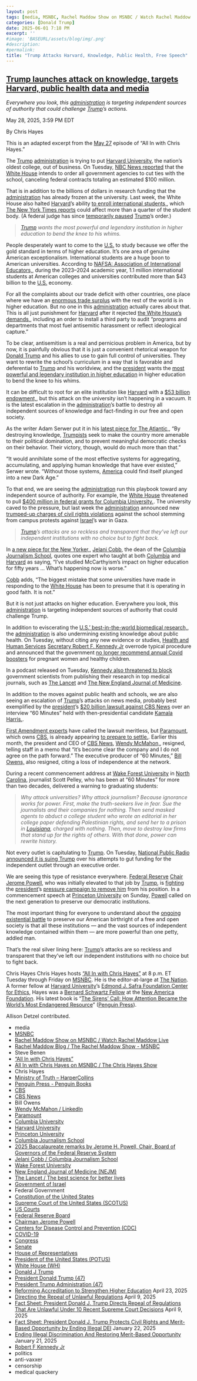 ```yaml
---
layout: post
tags: [media, MSNBC, Rachel Maddow Show on MSNBC / Watch Rachel Maddow Live, Rachel Maddow Blog / The Rachel Maddow Show - MSNBC, Steve Benen, “All In with Chris Hayes”, All In with Chris Hayes on MSNBC / The Chris Hayes Show, Chris Hayes, Ministry of Truth – HarperCollins, Penguin Press - Penguin Books, CBS, CBS News, Bill Owens, Wendy McMahon / LinkedIn, Paramount, Columbia University, Harvard University, Princeton University, Columbia Journalism School, 2025 Baccalaureate remarks by Jerome H. Powell Chair Board of Governors of the Federal Reserve System, Jelani Cobb / Columbia Journalism School, Wake Forest University, New England Journal of Medicine (NEJM), The Lancet / The best science for better lives, Government of Israel, Federal Government, Constitution of the United States, Supreme Court of the United States (SCOTUS), US Courts, Federal Reserve Board, Chairman Jerome Powell, Centers for Disease Control and Prevention (CDC), COVID-19, Congress, Senate, House of Representatives, President of the United States (POTUS), White House (WH), Donald J Trump, President Donald Trump (47), President Trump Administration (47), Reforming Accreditation to Strengthen Higher Education April 23 2025, Directing the Repeal of Unlawful Regulations April 9 2025, Fact Sheet –  President Donald J. Trump Directs Repeal of Regulations That Are Unlawful Under 10 Recent Supreme Court Decisions April 9 2025, Fact Sheet –  President Donald J. Trump Protects Civil Rights and Merit-Based Opportunity by Ending Illegal DEI January 22 2025, Ending Illegal Discrimination And Restoring Merit-Based Opportunity January 21 2025, Robert F Kennedy Jr, politics, anti-vaxxer, censorship, medical quackery]
categories: [Donald Trump]
date: 2025-06-01 7:18 PM
excerpt: ''
#image: 'BASEURL/assets/blog/img/.png'
#description:
#permalink:
title: "Trump Attacks Harvard, Knowledge, Public Health, Free Speech"
---
```


## [Trump launches attack on knowledge, targets Harvard, public health data and media](https://www.msnbc.com/top-stories/latest/trump-attacks-knowledge-harvard-science-media-rcna209505)

*Everywhere you look, this [administration](https://www.whitehouse.gov/administration/) is targeting independent sources of authority that could challenge [Trump](https://www.donaldjtrump.com/)’s actions.*

May 28, 2025, 3:59 PM EDT

By Chris Hayes

This is an adapted excerpt from the [May 27](https://www.msnbc.com/all) episode of “All In with Chris Hayes.”

The [Trump](https://www.donaldjtrump.com/) [administration](https://www.whitehouse.gov/administration/) is trying to put [Harvard University](https://www.harvard.edu/), the nation’s oldest college, out of business. On Tuesday, [NBC News reported](https://www.nbcnews.com/news/us-news/trump-administration-seeks-end-federal-contracts-harvard-rcna209163) that the [White House](https://www.whitehouse.gov/) intends to order all government agencies to cut ties with the school, canceling federal contracts totaling an estimated \$100 million.

That is in addition to the billions of dollars in research funding that the [administration](https://www.whitehouse.gov/administration/) has already frozen at the university. Last week, the White House also halted [Harvard](https://www.harvard.edu/)’s ability [to enroll international students,](https://www.msnbc.com/rachel-maddow-show/maddowblog/trump-admin-blocks-harvard-enrolling-international-students-escalating-rcna208587), which [The New York Times reports](https://www.nytimes.com/2025/05/22/us/politics/trump-harvard-international-students.html) could affect more than a quarter of the student body. (A federal judge has since [temporarily paused](https://www.msnbc.com/top-stories/latest/judge-blocks-trump-harvard-student-visas-international-students-rcna208771) [Trump](https://www.donaldjtrump.com/)’s order.)

> *[Trump](https://www.donaldjtrump.com/) wants the most powerful and legendary institution in higher education to bend the knee to his whims.*

People desperately want to come to the [U.S.](https://www.usa.gov/) to study because we offer the gold standard in terms of higher education. It’s one area of genuine American exceptionalism. International students are a huge boon to American universities. According to [NAFSA: Association of International Educators,](https://www.npr.org/2025/05/24/nx-s1-5409082/international-students-numbers-harvard-yale-columbia), during the 2023–2024 academic year, 1.1 million international students at American colleges and universities contributed more than $43 billion to the [U.S.](https://www.usa.gov/) economy.

For all the complaints about our trade deficit with other countries, one place where we have an [enormous trade surplus](https://www.washingtonpost.com/opinions/2025/04/15/trump-higher-education-colleges-trade-war/) with the rest of the world is in higher education. But no one in this [administration](https://www.whitehouse.gov/administration/) actually cares about that. This is all just punishment for [Harvard](https://www.harvard.edu/) after it rejected [the White House’s demands,](https://www.nytimes.com/interactive/2025/04/14/us/trump-harvard-demands.html), including an order to install a third party to audit “programs and departments that most fuel antisemitic harassment or reflect ideological capture.”

To be clear, antisemitism is a real and pernicious problem in America, but by now, it is painfully obvious that it is just a convenient rhetorical weapon for [Donald Trump](https://www.msnbc.com/donald-trump) and his allies to use to gain full control of universities. They want to rewrite the school’s curriculum in a way that is favorable and deferential to [Trump](https://www.donaldjtrump.com/) and his worldview, and the [president](https://www.whitehouse.gov/) wants the [most powerful and legendary institution in higher education](https://www.msnbc.com/ana-cabrera-reports/watch/harvard-professor-says-trump-s-policies-are-attacks-on-civil-institutions-240451653778) in higher education to bend the knee to his whims.

It can be difficult to root for an elite institution like [Harvard](https://www.harvard.edu/) with a [\$53 billion endowment,](https://www.nytimes.com/2025/04/26/business/harvard-endowment-trump.html), but this attack on the university isn’t happening in a vacuum. It is the latest escalation in the [administration](https://www.whitehouse.gov/administration/)’s battle to destroy all independent sources of knowledge and fact-finding in our free and open society.

As the writer Adam Serwer put it in his [latest piece for The Atlantic,](https://www.theatlantic.com/ideas/archive/2025/05/trump-defund-schools-research-republicans/682742/?), “By destroying knowledge, [Trumpists](https://www.gop.com/) seek to make the country more amenable to their political domination, and to prevent meaningful democratic checks on their behavior. Their victory, though, would do much more than that.”

“It would annihilate some of the most effective systems for aggregating, accumulating, and applying human knowledge that have ever existed,” Serwer wrote. “Without those systems, [America](https://www.usa.gov/) could find itself plunged into a new Dark Age.”

To that end, we are seeing the [administration](https://www.whitehouse.gov/administration/) run this playbook toward any independent source of authority. For example, the [White House](https://www.whitehouse.gov/) threatened to pull [\$400 million in federal grants for Columbia University.](https://www.msnbc.com/chris-jansing-reports/watch/trump-administration-cancels-400m-in-columbia-university-funding-233800261851). The university caved to the pressure, but last week the [administration](https://www.whitehouse.gov/administration/) announced new [trumped-up charges of civil rights violations](https://apnews.com/article/columbia-university-antisemitism-investigation-title-vi-f5be48dc142392620b2c4542344ae646) against the school stemming from campus protests against [Israel](https://www.gov.il/)’s war in Gaza.

> *[Trump](https://www.donaldjtrump.com/)’s attacks are so reckless and transparent that they’ve left our independent institutions with no choice but to fight back.*

In [a new piece for the New Yorker,](https://www.newyorker.com/magazine/2025/06/02/a-tumultuous-spring-semester-finally-comes-to-a-close), [Jelani Cobb](https://journalism.columbia.edu/faculty/jelani-cobb), the dean of the [Columbia Journalism School](https://journalism.columbia.edu/), quotes one expert who taught at both [Columbia](https://www.columbia.edu/) and [Harvard](https://www.harvard.edu/) as saying, “I’ve studied McCarthyism’s impact on higher education for fifty years … What’s happening now is worse.”

[Cobb](https://journalism.columbia.edu/faculty/jelani-cobb) adds, “The biggest mistake that some universities have made in responding to the [White House](https://www.whitehouse.gov/) has been to presume that it is operating in good faith. It is not.”

But it is not just attacks on higher education. Everywhere you look, this [administration](https://www.whitehouse.gov/administration/) is targeting independent sources of authority that could challenge Trump.

In addition to eviscerating the [U.S.’ best-in-the-world biomedical research,](https://www.bbc.com/news/articles/c15zypvgxz5o), the [administration](https://www.whitehouse.gov/administration/) is also undermining existing knowledge about public health. On Tuesday, without citing any new evidence or studies, [Health and Human Services](https://www.hhs.gov/) [Secretary Robert F. Kennedy Jr](https://www.hhs.gov/about/leadership/robert-kennedy.html) overrode typical procedure and announced that the government [no longer recommend annual Covid boosters](https://www.msnbc.com/top-stories/latest/cdc-covid-vaccine-recommendation-children-pregant-women-rcna209318) for pregnant women and healthy children.

In a podcast released on Tuesday, [Kennedy also threatened to block](https://www.washingtonpost.com/health/2025/05/28/rfk-jr-ban-journals-lancet-jama/) government scientists from publishing their research in top medical journals, such as [The Lancet](https://www.thelancet.com/) and [The New England Journal of Medicine](https://www.nejm.org/).

In addition to the moves against public health and schools, we are also seeing an escalation of [Trump](https://www.donaldjtrump.com/)’s attacks on news media, probably best exemplified by the [president](https://www.whitehouse.gov/)’s [\$20 billion lawsuit against CBS News](https://www.usatoday.com/story/news/politics/2025/05/20/trump-cbs-lawsuit-settlement-explained/83742009007/) over an interview “60 Minutes” held with then-presidential candidate [Kamala Harris.](https://www.msnbc.com/kamala-harris).

[First Amendment experts](https://x.com/brianstelter/status/1852294159429730769) have called the lawsuit meritless, but [Paramount](https://www.paramount.com/), which owns [CBS](https://www.cbs.com/), is already appearing [to prepare to settle.](https://www.nytimes.com/2025/04/29/business/media/paramount-cbs-60-minutes-trump-lawsuit.html). Earlier this month, the president and CEO of [CBS News](https://www.cbsnews.com/), [Wendy McMahon,](https://www.msnbc.com/rachel-maddow-show/maddowblog/tensions-trumps-bizarre-lawsuit-cbs-news-chief-steps-rcna207766), resigned, telling staff in a memo that “it’s become clear the company and I do not agree on the path forward.” The executive producer of “60 Minutes,” [Bill Owens,](https://www.msnbc.com/rachel-maddow-show/maddowblog/s-discouraging-see-executive-producer-60-minutes-resign-rcna202595) also resigned, citing a loss of independence at the network.

During a recent commencement address at [Wake Forest University](https://www.wfu.edu/) in [North Carolina](https://www.nc.gov/), journalist Scott Pelley, who has been at “60 Minutes” for more than two decades, delivered a warning to graduating students:

> *Why attack universities? Why attack journalism? Because ignorance works for power. First, make the truth-seekers live in fear. Sue the journalists and their companies for nothing. Then send masked agents to abduct a college student who wrote an editorial in her college paper defending Palestinian rights, and send her to a prison in [Louisiana](https://www.louisiana.gov/), charged with nothing. Then, move to destroy law firms that stand up for the rights of others. With that done, power can rewrite history.*

Not every outlet is capitulating to [Trump](https://www.donaldjtrump.com/). On Tuesday, [National Public Radio announced it is suing Trump](https://www.msnbc.com/opinion/msnbc-opinion/npr-lawsuit-trump-executive-order-rcna209323) over his attempts to gut funding for the independent outlet through an executive order.

We are seeing this type of resistance everywhere. [Federal Reserve](https://www.federalreserve.gov/) [Chair Jerome Powell](https://www.federalreserve.gov/aboutthefed/bios/board/powell.htm), who was initially elevated to that job by [Trump](https://www.donaldjtrump.com/), is [fighting](https://www.youtube.com/watch?v=jNNURRzjBek) the [president](https://www.whitehouse.gov/)’s [pressure campaign to remove him](https://www.msnbc.com/rachel-maddow-show/maddowblog/trump-jerome-powell-termination-no-plans-federal-reserve-rcna202577) from his position. In a commencement speech at [Princeton University](https://www.princeton.edu/) on Sunday, [Powell](https://www.federalreserve.gov/aboutthefed/bios/board/powell.htm) called on the next generation to preserve our democratic institutions.

The most important thing for everyone to understand about the [ongoing existential battle](https://www.msnbc.com/rachel-maddow-show/maddowblog/trump-harvard-university-grants-foreign-students-rcna209237) to preserve our American birthright of a free and open society is that all these institutions — and the vast sources of independent knowledge contained within them — are more powerful than one petty, addled man.

That’s the real silver lining here: [Trump](https://www.donaldjtrump.com/)’s attacks are so reckless and transparent that they’ve left our independent institutions with no choice but to fight back. 

Chris Hayes
Chris Hayes hosts [“All In with Chris Hayes”](http://www.msnbc.com/all) at 8 p.m. ET Tuesday through Friday on [MSNBC](https://www.msnbc.com/). He is the editor-at-large at [The Nation](https://www.thenation.com/). A former fellow at [Harvard University](https://www.harvard.edu/)’s [Edmond J. Safra Foundation Center for Ethics](https://www.ethics.harvard.edu/home), Hayes was a [Bernard Schwartz Fellow](https://www.bernardlschwartz.com/us-economic-policy) at the [New America Foundation](http://newamerica.org/). His latest book is “[The Sirens’ Call: How Attention Became the World’s Most Endangered Resource](https://www.c-span.org/program/book-tv/the-sirens-call-how-attention-became-the-worlds-most-endangered-resource/655543)” ([Penguin Press](https://www.penguin.com/penguin-press-overview/)).

Allison Detzel contributed.

- media
- [MSNBC](https://www.msnbc.com/)
- [Rachel Maddow Show on MSNBC / Watch Rachel Maddow Live](https://www.msnbc.com/rachel-maddow-show)
- [Rachel Maddow Blog / The Rachel Maddow Show - MSNBC](https://www.msnbc.com/maddowblog)
- Steve Benen
- [“All In with Chris Hayes”](http://www.msnbc.com/all)
- [All In with Chris Hayes on MSNBC / The Chris Hayes Show](https://www.msnbc.com/all)
- Chris Hayes 
- [Ministry of Truth – HarperCollins](https://www.harpercollins.com/products/ministry-of-truth-steve-benen)
- [Penguin Press - Penguin Books](https://www.penguin.com/penguin-press-overview/)
- [CBS](https://www.cbs.com/)
- [CBS News](https://www.cbsnews.com/)
- Bill Owens
- [Wendy McMahon / LinkedIn](https://www.linkedin.com/in/wendy-mcmahon/)
- [Paramount](https://www.paramount.com/home)
- [Columbia University](https://www.columbia.edu/)
- [Harvard University](https;//www.harvard.edu/)
- [Princeton University](https://www.princeton.edu/)
- [Columbia Journalism School](https://journalism.columbia.edu/)
- [2025 Baccalaureate remarks by Jerome H. Powell, Chair, Board of Governors of the Federal Reserve System](https://www.princeton.edu/news/2025/05/25/2025-baccalaureate-remarks-jerome-h-powell-chair-board-governors-federal-reserve)
- [Jelani Cobb / Columbia Journalism School](https://journalism.columbia.edu/faculty/jelani-cobb)
- [Wake Forest University](https://www.wfu.edu/)
- [New England Journal of Medicine (NEJM)](https://www.nejm.org/)
- [The Lancet / The best science for better lives](https://www.thelancet.com/)
- [Government of Israel](https://www.gov.il/)
- Federal Government 
- [Constitution of the United States](https://constitution.congress.gov/)
- [Supreme Court of the United States (SCOTUS)](https://www.supremecourt.gov/)
- [US Courts](https://www.uscourts.gov/)
- [Federal Reserve Board](https://www.federalreserve.gov/)
- [Chairman Jerome Powell](https://www.federalreserve.gov/aboutthefed/bios/board/powell.htm)
- [Centers for Disease Control and Prevention (CDC)](https://www.cdc.gov/)
- [COVID-19](https://www.cdc.gov/covid/index.html)
- [Congress](https;//www.congress.gov/)
- [Senate](https://www.senate.gov/)
- [House of Representatives](https://www.house.gov/)
- [President of the United States (POTUS)](https://www.whitehouse.gov/)
- [White House (WH)](https://www.whitehouse.gov/)
- [Donald J Trump](https://www.donaldjtrump.com/)
- [President Donald Trump (47)](https://www.whitehouse.gov/administration/donald-j-trump/)
- [President Trump Administration (47)](https://www.whitehouse.gov/administration/)
- [Reforming Accreditation to Strengthen Higher Education](https://www.whitehouse.gov/presidential-actions/2025/04/reforming-accreditation-to-strengthen-higher-education/) April 23, 2025
- [Directing the Repeal of Unlawful Regulations](https://www.whitehouse.gov/presidential-actions/2025/04/directing-the-repeal-of-unlawful-regulations/) April 9, 2025
- [Fact Sheet: President Donald J. Trump Directs Repeal of Regulations That Are Unlawful Under 10 Recent Supreme Court Decisions](https://www.whitehouse.gov/fact-sheets/2025/04/fact-sheet-president-donald-j-trump-directs-repeal-of-regulations-that-are-unlawful-under-10-recent-supreme-court-decisions/) April 9, 2025
- [Fact Sheet: President Donald J. Trump Protects Civil Rights and Merit-Based Opportunity by Ending Illegal DEI](https://www.whitehouse.gov/fact-sheets/2025/01/fact-sheet-president-donald-j-trump-protects-civil-rights-and-merit-based-opportunity-by-ending-illegal-dei/) January 22, 2025
- [Ending Illegal Discrimination And Restoring Merit-Based Opportunity](https://www.whitehouse.gov/presidential-actions/2025/01/ending-illegal-discrimination-and-restoring-merit-based-opportunity/) January 21, 2025
- [Robert F Kennedy Jr](https://www.hhs.gov/about/leadership/robert-kennedy.html)
- politics
- anti-vaxxer 
- censorship 
- medical quackery 
